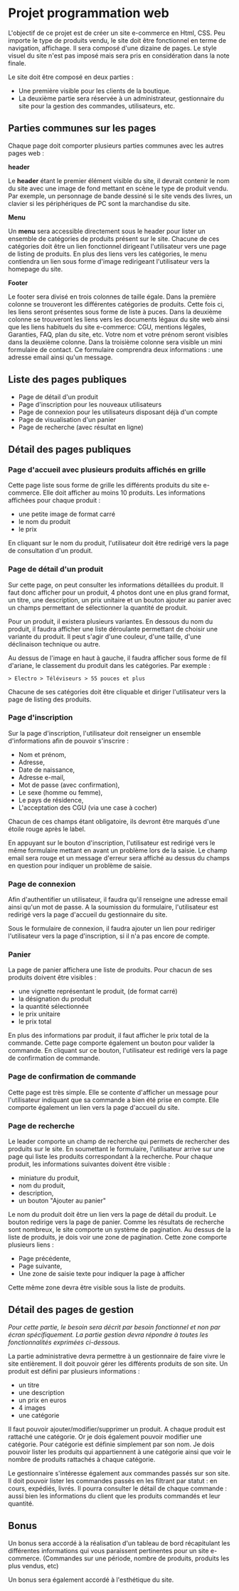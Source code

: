 Projet programmation web
========================

L'objectif de ce projet est de créer un site e-commerce en Html, CSS. Peu importe le type de produits vendu, le site doit être fonctionnel en terme de navigation, affichage. Il sera composé d'une dizaine de pages. Le style visuel du site n'est pas imposé mais sera pris en considération dans la note finale.

Le site doit être composé en deux parties :

- Une première visible pour les clients de la boutique.
- La deuxième partie sera réservée à un administrateur, gestionnaire du site pour la gestion des commandes, utilisateurs, etc.

## Parties communes sur les pages

Chaque page doit comporter plusieurs parties communes avec les autres pages web :

**header** 

Le **header** étant le premier élément visible du site, il devrait contenir le nom du site avec une image de fond mettant en scène le type de produit vendu. Par exemple, un personnage de bande dessiné si le site vends des livres, un clavier si les périphériques de PC sont la marchandise du site. 

**Menu**

Un **menu** sera accessible directement sous le header pour lister un ensemble de catégories de produits présent sur le site. Chacune de ces catégories doit être un lien fonctionnel dirigeant l'utilisateur vers une page de listing de produits. En plus des liens vers les catégories, le menu contiendra un lien sous forme d'image redirigeant l'utilisateur vers la homepage du site. 

**Footer**

Le footer sera divisé en trois colonnes de taille égale. Dans la première colonne se trouveront les différentes catégories de produits. Cette fois ci, les liens seront présentes sous forme de liste à puces. Dans la deuxième colonne se trouveront les liens vers les documents légaux du site web ainsi que les liens habituels du site e-commerce: CGU, mentions légales, Garanties, FAQ, plan du site, etc. Votre nom et votre prénom seront visibles dans la deuxième colonne. Dans la troisième colonne sera visible un mini formulaire de contact. Ce formulaire comprendra deux informations : une adresse email ainsi qu'un message. 

## Liste des pages publiques

- Page de détail d'un produit
- Page d'inscription pour les nouveaux utilisateurs
- Page de connexion pour les utilisateurs disposant déjà d'un compte
- Page de visualisation d'un panier
- Page de recherche (avec résultat en ligne)

## Détail des pages publiques

### Page d'accueil avec plusieurs produits affichés en grille

Cette page liste sous forme de grille les différents produits du site e-commerce. Elle doit afficher au moins 10 produits. Les informations affichées pour chaque produit :

- une petite image de format carré
- le nom du produit
- le prix

En cliquant sur le nom du produit, l'utilisateur doit être redirigé vers la page de consultation d'un produit.

### Page de détail d'un produit

Sur cette page, on peut consulter les informations détaillées du produit. Il faut donc afficher pour un produit, 4 photos dont une en plus grand format, un titre, une description, un prix unitaire et un bouton ajouter au panier avec un champs permettant de sélectionner la quantité de produit. 

Pour un produit, il existera plusieurs variantes. En dessous du nom du produit, il faudra afficher une liste déroulante permettant de choisir une variante du produit. Il peut s'agir d'une couleur, d'une taille, d'une déclinaison technique ou autre.

Au dessus de l'image en haut à gauche, il faudra afficher sous forme de fil d'ariane, le classement du produit dans les catégories. Par exemple : 

```
> Electro > Téléviseurs > 55 pouces et plus
```

Chacune de ses catégories doit être cliquable et diriger l'utilisateur vers la page de listing des produits. 

### Page d'inscription

Sur la page d'inscription, l'utilisateur doit renseigner un ensemble d'informations afin de pouvoir s'inscrire :

- Nom et prénom, 
- Adresse, 
- Date de naissance, 
- Adresse e-mail, 
- Mot de passe (avec confirmation), 
- Le sexe (homme ou femme), 
- Le pays de résidence, 
- L'acceptation des CGU (via une case à cocher)

Chacun de ces champs étant obligatoire, ils devront être marqués d'une étoile rouge après le label. 

En appuyant sur le bouton d'inscription, l'utilisateur est redirigé vers le même formulaire mettant en avant un problème lors de la saisie. Le champ email sera rouge et un message d'erreur sera affiché au dessus du champs en question pour indiquer un problème de saisie. 


### Page de connexion

Afin d'authentifier un utilisateur, il faudra qu'il renseigne une adresse email ainsi qu'un mot de passe. A la soumission du formulaire, l'utilisateur est redirigé vers la page d'accueil du gestionnaire du site. 

Sous le formulaire de connexion, il faudra ajouter un lien pour rediriger l'utilisateur vers la page d'inscription, si il n'a pas encore de compte.


### Panier

La page de panier affichera une liste de produits. Pour chacun de ses produits doivent être visibles :

- une vignette représentant le produit, (de format carré)
- la désignation du produit 
- la quantité sélectionnée
- le prix unitaire
- le prix total 

En plus des informations par produit, il faut afficher le prix total de la commande. Cette page comporte également un bouton pour valider la commande. En cliquant sur ce bouton, l'utilisateur est redirigé vers la page de confirmation de commande. 

### Page de confirmation de commande

Cette page est très simple. Elle se contente d'afficher un message pour l'utilisateur indiquant que sa commande a bien été prise en compte. Elle comporte également un lien vers la page d'accueil du site. 

### Page de recherche

Le leader comporte un champ de recherche qui permets de rechercher des produits sur le site. En soumettant le formulaire, l'utilisateur arrive sur une page qui liste les produits correspondant à la recherche. Pour chaque produit, les informations suivantes doivent être visible : 

- miniature du produit, 
- nom du produit, 
- description, 
- un bouton "Ajouter au panier"

Le nom du produit doit être un lien vers la page de détail du produit. Le bouton redirige vers la page de panier. Comme les résultats de recherche sont nombreux, le site comporte un système de pagination. Au dessus de la liste de produits, je dois voir une zone de pagination. Cette zone comporte plusieurs liens :

- Page précédente, 
- Page suivante,
- Une zone de saisie texte pour indiquer la page à afficher

Cette même zone devra être visible sous la liste de produits.


## Détail des pages de gestion

*Pour cette partie, le besoin sera décrit par besoin fonctionnel et non par écran spécifiquement. La partie gestion devra répondre à toutes les fonctionnalités exprimées ci-dessous.*

La partie administrative devra permettre à un gestionnaire de faire vivre le site entièrement. Il doit pouvoir gérer les différents produits de son site. Un produit est défini par plusieurs informations :

- un titre
- une description
- un prix en euros
- 4 images
- une catégorie

Il faut pouvoir ajouter/modifier/supprimer un produit. A chaque produit est rattaché une catégorie. Or je dois également pouvoir modifier une catégorie. Pour catégorie est définie simplement par son nom. Je dois pouvoir lister les produits qui appartiennent à une catégorie ainsi que voir le nombre de produits rattachés à chaque catégorie. 

Le gestionnaire s'intéresse également aux commandes passés sur son site. Il doit pouvoir lister les commandes passés en les filtrant par statut : en cours, expédiés, livrés. Il pourra consulter le détail de chaque commande : aussi bien les informations du client que les produits commandés et leur quantité. 

## Bonus 

Un bonus sera accordé à la réalisation d'un tableau de bord récapitulant les différentes informations qui vous paraissent pertinentes pour un site e-commerce. (Commandes sur une période, nombre de produits, produits les plus vendus, etc)

Un bonus sera également accordé à l'esthétique du site. 


